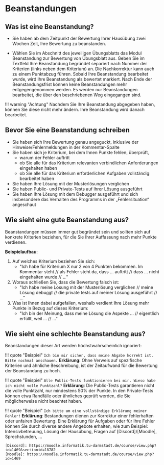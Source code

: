 # Beanstandungen

## Was ist eine Beanstandung?

* Sie haben ab dem Zeitpunkt der Bewertung Ihrer Hausübung zwei Wochen Zeit, Ihre Bewertung zu beanstanden.

* Wählen Sie im Abschnitt des jeweiligen Übungsblatts das Modul Beanstandung zur Bewertung von Übungsblatt aus. Geben Sie im Textfeld Ihre Beanstandung begründet separiert nach Nummer der Kriterien (links neben dem Kriterium) an. Die Nachkorrektur kann auch zu einem Punktabzug führen.
Sobald Ihre Beanstandung bearbeitet wurde, wird Ihre Beanstandung als bewertet markiert. Nach Ende der Beanstandungsfrist können keine Beanstandungen mehr entgegengenommen werden. Es werden nur Beanstandungen bearbeitet, die über den beschriebenen Weg eingegangen sind.

!!! warning "Achtung"
	Nachdem Sie Ihre Beanstandung abgegeben haben, können Sie diese nicht mehr ändern. Ihre Beanstandung wird danach bearbeitet.

## Bevor Sie eine Beanstandung schreiben

- Sie haben sich Ihre Bewertung genau angeguckt, inklusive der Hinweise/Fehlermeldungen in der Kommentar-Spalte
- Sie haben sich je Kriterium, bei dem Ihnen Punkte fehlen, überprüft,
	- warum der Fehler auftritt
	- ob Sie alle für das Kriterium relevanten verbindlichen Anforderungen eingehalten haben
	- ob Sie alle für das Kriterium erforderlichen Aufgaben vollständig bearbeitet haben
- Sie haben Ihre Lösung mit der Musterlösungen verglichen
- Sie haben Public- und Private-Tests auf Ihrer Lösung ausgeführt
- Sie haben Ihre Lösung mit dem Debugger ausgeführt und sich insbesondere das Verhalten des Programms in der „Fehlersituation“ angeschaut

## Wie sieht eine gute Beanstandung aus?
Beanstandungen müssen immer gut begründet sein und sollten sich auf konkrete Kriterien beziehen, für die Sie Ihrer Auffassung nach mehr Punkte verdienen.

**Beispielaufbau**:

1. Auf welches Kriterium beziehen Sie sich:
    * "Ich habe für Kriterium X nur 2 von 4 Punkten bekommen. Im Kommentar steht // als Fehler steht da, dass … auftritt // dass ... nicht eingehalten wurde // ..."
2. Woraus schließen Sie, dass die Bewertung falsch ist:
    * "Ich habe meine Lösung mit der Musterlösung verglichen // meine Lösung debuggt // die private tests auf meiner Lösung ausgeführt // ..."
3. Was ist Ihnen dabei aufgefallen, weshalb verdient Ihre Lösung mehr Punkte in Bezug auf dieses Kriterium:
    * "Ich bin der Meinung, dass meine Lösung die Aspekte … // eigentlich erfüllt, weil ... // ..."

## Wie sieht eine schlechte Beanstandung aus?

Beanstandungen dieser Art werden höchstwahrscheinlich ignoriert:

!!! quote "Beispiel"
	```
	Ich bin mir sicher, dass meine Abgabe korrekt ist. Bitte nochmal anschauen.
	```
	**Erklärung**: Ohne Verweis auf spezifische Kriterien und ähnliche Beschreibung, ist der Zeitaufwand für die Bewertung der Beanstandung zu hoch.

!!! quote "Beispiel"
	```
	Alle Public-Tests funktionieren bei mir. Wieso habe ich nicht volle Punktzahl?
	```
	**Erklärung**: Die Public-Tests garantieren nicht die volle Punktzahl, nur mindestens 50% der Punkte. In den Private-Tests können etwa Randfälle oder ähnliches geprüft werden, die Sie möglicherweise nicht beachtet haben.

!!! quote "Beispiel"
	```
	Ich bitte um eine vollständige Erklärung meiner Fehler!
	```
	**Erklärung**: Bestandungen dienen zur Korrektur einer fehlerhaften oder unfairen Bewertung. Eine Erklärung für Aufgaben oder für Ihre Fehler können Sie durch diverse andere Angebote erhalten, wie zum Beispiel: Intensivbetreuung, Lösung der Hausübung, Fragen auf [Discord]/[Moodle], Sprechstunden, ...

	[Discord]: https://moodle.informatik.tu-darmstadt.de/course/view.php?id=1469&sectionid=18782
	[Moodle]: https://moodle.informatik.tu-darmstadt.de/course/view.php?id=1469